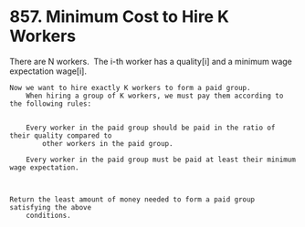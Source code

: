# 857. Minimum Cost to Hire K Workers

There are N workers.  The i-th worker has a
        quality[i] and a minimum wage expectation wage[i].

    Now we want to hire exactly K workers to form a paid group. 
        When hiring a group of K workers, we must pay them according to the following rules:

    
        Every worker in the paid group should be paid in the ratio of their quality compared to
            other workers in the paid group.
        
        Every worker in the paid group must be paid at least their minimum wage expectation.
        
    

    Return the least amount of money needed to form a paid group satisfying the above
        conditions.